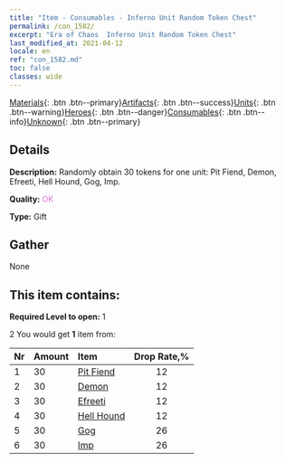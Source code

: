 ```yaml
---
title: "Item - Consumables - Inferno Unit Random Token Chest"
permalink: /con_1582/
excerpt: "Era of Chaos  Inferno Unit Random Token Chest"
last_modified_at: 2021-04-12
locale: en
ref: "con_1582.md"
toc: false
classes: wide
---
```

 [Materials](/Items/){: .btn .btn--primary}[Artifacts](/Items/Artifacts/){: .btn .btn--success}[Units](/Items/Units/){: .btn .btn--warning}[Heroes](/Items/Heroes/){: .btn .btn--danger}[Consumables](/Items/Consumables/){: .btn .btn--info}[Unknown](/Items/Unknown/){: .btn .btn--primary}

## Details
 **Description:** Randomly obtain 30 tokens for one unit: Pit Fiend, Demon, Efreeti, Hell Hound, Gog, Imp.

 **Quality:** <span style="color: #DA70D6">OK</span>

 **Type:** Gift

## Gather

  None

## This item contains:

 **Required Level to open:** 1

 2 You would get **1** item  from:

  | Nr | Amount |     Item    | Drop Rate,% |
  |:---|:-------|:------------|:---------:|
  | 1 | 30 | [Pit Fiend](/Items/unt_230/) | 12 | 
  | 2 | 30 | [Demon](/Items/unt_229/) | 12 | 
  | 3 | 30 | [Efreeti](/Items/unt_231/) | 12 | 
  | 4 | 30 | [Hell Hound](/Items/unt_228/) | 12 | 
  | 5 | 30 | [Gog](/Items/unt_227/) | 26 | 
  | 6 | 30 | [Imp](/Items/unt_226/) | 26 | 
